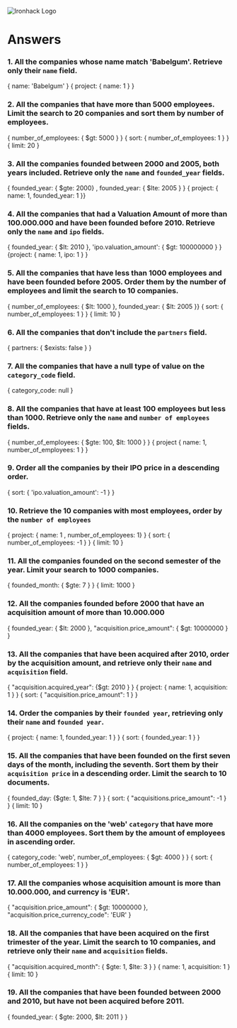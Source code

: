 ![Ironhack Logo](https://i.imgur.com/1QgrNNw.png)

# Answers

### 1. All the companies whose name match 'Babelgum'. Retrieve only their `name` field.

{ name: 'Babelgum' }
{ project: { name: 1 } }

### 2. All the companies that have more than 5000 employees. Limit the search to 20 companies and sort them by **number of employees**.

{ number_of_employees: { $gt: 5000 } }
{ sort: { number_of_employees: 1 } }
{ limit: 20 }

### 3. All the companies founded between 2000 and 2005, both years included. Retrieve only the `name` and `founded_year` fields.

{ founded_year: { $gte: 2000} , founded_year: { $lte: 2005 } }
{ project: { name: 1, founded_year: 1 }}

### 4. All the companies that had a Valuation Amount of more than 100.000.000 and have been founded before 2010. Retrieve only the `name` and `ipo` fields.

{ founded_year: { $lt: 2010 }, 'ipo.valuation_amount': { $gt: 100000000 } }
{project: { name: 1, ipo: 1 } }

### 5. All the companies that have less than 1000 employees and have been founded before 2005. Order them by the number of employees and limit the search to 10 companies.

{ number_of_employees: { $lt: 1000 }, founded_year: { $lt: 2005 }}
{ sort: { number_of_employees: 1 } }
{ limit: 10 }

### 6. All the companies that don't include the `partners` field.

{ partners: { $exists: false } }

### 7. All the companies that have a null type of value on the `category_code` field.

{ category_code: null }

### 8. All the companies that have at least 100 employees but less than 1000. Retrieve only the `name` and `number of employees` fields.

{ number_of_employees: { $gte: 100, $lt: 1000 } }
{ project { name: 1, number_of_employees: 1 } }

### 9. Order all the companies by their IPO price in a descending order.

{ sort: { 'ipo.valuation_amount': -1 } }

### 10. Retrieve the 10 companies with most employees, order by the `number of employees`

{ project: { name: 1 , number_of_employees: 1} }
{ sort: { number_of_employees: -1 } }
{ limit: 10 }

### 11. All the companies founded on the second semester of the year. Limit your search to 1000 companies.

{ founded_month: { $gte: 7 } }
{ limit: 1000 }

### 12. All the companies founded before 2000 that have an acquisition amount of more than 10.000.000

{ founded_year: { $lt: 2000 }, "acquisition.price_amount": { $gt: 10000000 } }

### 13. All the companies that have been acquired after 2010, order by the acquisition amount, and retrieve only their `name` and `acquisition` field.

{ "acquisition.acquired_year": {$gt: 2010 } }
{ project: { name: 1, acquisition: 1 } }
{ sort: { "acquisition.price_amount": 1 } }

### 14. Order the companies by their `founded year`, retrieving only their `name` and `founded year`.

{ project: { name: 1, founded_year: 1 } }
{ sort: { founded_year: 1 } }

### 15. All the companies that have been founded on the first seven days of the month, including the seventh. Sort them by their `acquisition price` in a descending order. Limit the search to 10 documents.

{ founded_day: {$gte: 1, $lte: 7 } }
{ sort: { "acquisitions.price_amount": -1 } }
{ limit: 10 }

### 16. All the companies on the 'web' `category` that have more than 4000 employees. Sort them by the amount of employees in ascending order.

{ category_code: 'web', number_of_employees: { $gt: 4000 } }
{ sort: { number_of_employees: 1 } }

### 17. All the companies whose acquisition amount is more than 10.000.000, and currency is 'EUR'.

{ "acquisition.price_amount": { $gt: 10000000 }, "acquisition.price_currency_code": 'EUR' }

### 18. All the companies that have been acquired on the first trimester of the year. Limit the search to 10 companies, and retrieve only their `name` and `acquisition` fields.

{ "acquisition.acquired_month": { $gte: 1, $lte: 3 } }
{ name: 1, acquisition: 1 }
{ limit: 10 }

### 19. All the companies that have been founded between 2000 and 2010, but have not been acquired before 2011.

{ founded_year: { $gte: 2000, $lt: 2011 } }
